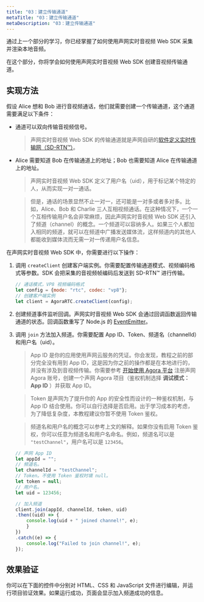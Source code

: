 ```yaml
---
title: "03：建立传输通道"
metaTitle: "03：建立传输通道"
metaDescription: "03：建立传输通道"
---
```


通过上一个部分的学习，你已经掌握了如何使用声网实时音视频 Web SDK 采集并渲染本地音频。

在这个部分，你将学会如何使用声网实时音视频 Web SDK 创建音视频传输通道。

## 实现方法

假设 Alice 想和 Bob 进行音视频通话，他们就需要创建一个传输通道，这个通道需要满足以下条件：

- 通道可以双向传输音视频信号。

    > 声网实时音视频 Web SDK 的传输通道就是声网自研的[软件定义实时传输网（SD-RTN™）](https://www.agora.io/cn/sd-rtn)。
- Alice 需要知道 Bob 在传输通道上的地址；Bob 也需要知道 Alice 在传输通道上的地址。

    > 声网实时音视频 Web SDK 定义了用户名（uid），用于标记某个特定的人，从而实现一对一通话。

    > 但是，通话的场景显然不止一对一，还可能是一对多或者多对多。比如，Alice、Bob 和 Charlie 三人互相视频通话。在这种情况下，一个一个互相传输用户名会非常麻烦，因此声网实时音视频 Web SDK 还引入了频道（channel）的概念。一个频道可以容纳多人。如果三个人都加入相同的频道，就可以在频道中广播发送媒体流，这样频道内的其他人都能收到媒体流而无需一对一传递用户名信息。

在声网实时音视频 Web SDK 中，你需要进行以下操作：

1. 调用 `createClient` 创建客户端实例。你需要配置传输通道模式、视频编码格式等参数。SDK 会把采集的音视频帧编码后发送到 SD-RTN™ 进行传输。

    ```javascript
    // 通话模式，VP8 视频编码格式
    let config = {mode: "rtc", codec: "vp8"};
    // 创建客户端实例
    let client = AgoraRTC.createClient(config);
    ```

2. 创建频道事件监听回调。声网实时音视频 Web SDK 会通过回调函数返回传输通道的状态。回调函数重写了 Node.js 的 [EventEmitter](https://nodejs.org/api/events.html#class-eventemitter)。



3. 调用 `join` 方法加入频道。你需要配置 App ID、Token、频道名（channelId）和用户名（uid）。

    > App ID 是你的应用使用声网云服务的凭证。你会发现，教程之前的部分完全没有用到 App ID，这是因为你之前的操作都是在本地进行的，并没有涉及到音视频传输。你需要参考 [开始使用 Agora 平台](https://docs.agora.io/cn/Agora%20Platform/get_appid_token?platform=All%20Platforms) 注册声网 Agora 账号，创建一个声网 Agora 项目（鉴权机制选择 **调试模式：App ID** ）并获取 App ID。

    > Token 是声网为了提升你的 App 的安全性而设计的一种鉴权机制，与 App ID 结合使用。你可以自行选择是否启用。出于学习成本的考虑，为了降低复杂度，本教程建议你暂不使用 Token 鉴权。

    > 频道名和用户名的概念可以参考上文的解释。如果你没有启用 Token 鉴权，你可以任意为频道名和用户名命名。例如，频道名可以是 `"testChannel"`，用户名可以是 `123456`。

    ```javascript
    // 声网 App ID
    let appId = "";
    // 频道名。
    let channelId = "testChannel";
    // Token。不使用 Token 鉴权时填 null。
    let token = null;
    // 用户名。
    let uid = 123456;

    // 加入频道
    client.join(appId, channelId, token, uid)
    .then((uid) => {
        console.log(uid + " joined channel!", e);
        }
    })
    .catch((e) => {
        console.log("Failed to join channel!", e);
    });
    ```

## 效果验证

你可以在下面的控件中分别对 HTML、CSS 和 JavaScript 文件进行编辑，并运行项目验证效果。如果运行成功，页面会显示加入频道成功的信息。
